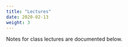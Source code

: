 ```yaml
---
title: "Lectures"
date: 2020-02-13
weight: 3
---
```


Notes for class lectures are documented below.